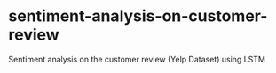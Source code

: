 # sentiment-analysis-on-customer-review
Sentiment analysis on the customer review (Yelp Dataset) using LSTM
